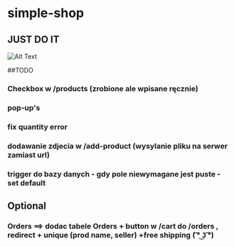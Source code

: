 # simple-shop

## JUST DO IT

![Alt Text](https://media.giphy.com/media/b7f0X8Okk1uyk/giphy.gif)


##TODO

### Checkbox w /products (zrobione ale wpisane ręcznie)

### pop-up's

### fix quantity error

### dodawanie zdjecia w /add-product (wysylanie pliku na serwer zamiast url)

### trigger do bazy danych - gdy pole niewymagane jest puste - set default

## Optional
### Orders ==> dodac tabele Orders    +    button w   /cart   do /orders , redirect    +   unique (prod name, seller) +free shipping (﻿ ͡° ͜ʖ ͡°)

